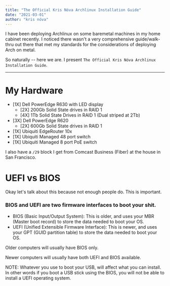 ```yaml
---
title: "The Official Kris Nóva Archlinux Installation Guide"
date: "2021-03-01"
author: "kris nóva"
---
```


I have been deploying Archlinux on some baremetal machines in my home cabinet recently.
I noticed there wasn't a very comprehensive guide/walk-thru out there that met my standards for the considerations of deploying Arch on metal.

So naturally -- here we are. I present `The Official Kris Nóva Archlinux Installation Guide`.

---

# My Hardware 

 - [1X] Dell PowerEdge R630 with LED display 
   - [2X] 200Gb Solid State drives in RAID 1
   - [4X] 1Tb Solid State Drives in RAID 1 (Dual striped at 2Tb)
 - [3X] Dell PowerEdge R620
   - [2X] 600Gb Solid State drives in RAID 1
 - [1X] Ubiquiti EdgeRouter 10x
 - [1X] Ubiquiti Managed 48 port switch
 - [1X] Ubiquiti Managed 8 port PoE switch

I also have a `/29` block I get from Comcast Business (Fiber) at the house in San Francisco. 

# UEFI vs BIOS

Okay let's talk about this because not enough people do. This is important.

### BIOS and UEFI are two firmware interfaces to boot your shit.

 - BIOS (Basic Input/Output System): This is older, and uses your MBR (Master boot record) to store the data needed to boot your OS.
 - UEFI (Unified Extensible Firmware Interface): This is newer, and uses your GPT (GUID partition table) to store the data needed to boot your OS.

Older computers will usually have BIOS only.

Newer computers will usually have both UEFI and BIOS available.

NOTE: Whatever you use to boot your USB, will affect what you can install. In other words if you boot a USB stick using the BIOS, you will not be able to install a UEFI operating system.




